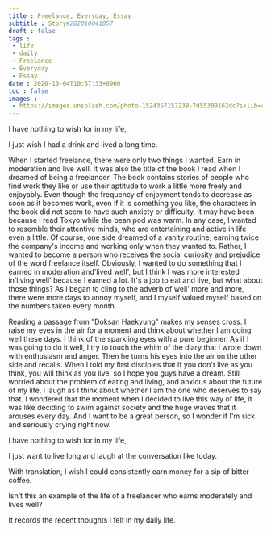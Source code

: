 ```yaml
---
title : Freelance, Everyday, Essay
subtitle : Story#202010041057
draft : false
tags :
 - life
 - daily
 - Freelance
 - Everyday
 - Essay
date : 2020-10-04T10:57:33+0900
toc : false
images : 
 - https://images.unsplash.com/photo-1524357157238-7d55300162dc?ixlib=rb-1.2.1&q=80&fm=jpg&crop=entropy&cs=tinysrgb&w=1080&fit=max&ixid=eyJhcHBfaWQiOjE1NTU0OX0
---
```

I have nothing to wish for in my life,  

I just wish I had a drink and lived a long time.  

When I started freelance, there were only two things I wanted. Earn in moderation and live well. It was also the title of the book I read when I dreamed of being a freelancer. The book contains stories of people who find work they like or use their aptitude to work a little more freely and enjoyably. Even though the frequency of enjoyment tends to decrease as soon as it becomes work, even if it is something you like, the characters in the book did not seem to have such anxiety or difficulty. It may have been because I read Tokyo while the bean pod was warm. In any case, I wanted to resemble their attentive minds, who are entertaining and active in life even a little. Of course, one side dreamed of a vanity routine, earning twice the company's income and working only when they wanted to. Rather, I wanted to become a person who receives the social curiosity and prejudice of the word freelance itself. Obviously, I wanted to do something that I earned in moderation and'lived well', but I think I was more interested in'living well' because I earned a lot. It's a job to eat and live, but what about those things? As I began to cling to the adverb of'well' more and more, there were more days to annoy myself, and I myself valued myself based on the numbers taken every month. .  

Reading a passage from "Doksan Haekyung" makes my senses cross. I raise my eyes in the air for a moment and think about whether I am doing well these days. I think of the sparkling eyes with a pure beginner. As if I was going to do it well, I try to touch the whim of the diary that I wrote down with enthusiasm and anger. Then he turns his eyes into the air on the other side and recalls. When I told my first disciples that if you don't live as you think, you will think as you live, so I hope you guys have a dream. Still worried about the problem of eating and living, and anxious about the future of my life, I laugh as I think about whether I am the one who deserves to say that. I wondered that the moment when I decided to live this way of life, it was like deciding to swim against society and the huge waves that it arouses every day. And I want to be a great person, so I wonder if I'm sick and seriously crying right now.  

I have nothing to wish for in my life,  

I just want to live long and laugh at the conversation like today.  

With translation, I wish I could consistently earn money for a sip of bitter coffee.  

Isn't this an example of the life of a freelancer who earns moderately and lives well?  

It records the recent thoughts I felt in my daily life.  

